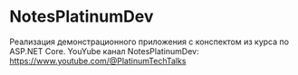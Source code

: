 ﻿# NotesPlatinumDev

Реализация демонстрационного приложения с конспектом из курса по ASP.NET Core. YouYube канал NotesPlatinumDev: https://www.youtube.com/@PlatinumTechTalks